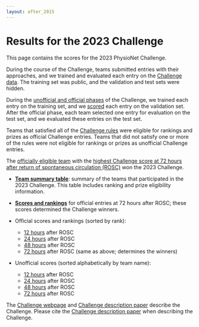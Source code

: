 ```yaml
---
layout: after_2015
---
```


# Results for the 2023 Challenge

This page contains the scores for the 2023 PhysioNet Challenge.

During the course of the Challenge, teams submitted entries with their approaches, and we trained and evaluated each entry on the [Challenge data](../#data). The training set was public, and the validation and test sets were hidden.

During the [unofficial and official phases](../#rules) of the Challenge, we trained each entry on the training set, and we [scored](../#scoring) each entry on the validation set. After the official phase, each team selected one entry for evaluation on the test set, and we evaluated these entries on the test set.

Teams that satisfied all of the [Challenge rules](../#rules) were eligible for rankings and prizes as official Challenge entries. Teams that did not satisfy one or more of the rules were not eligible for rankings or prizes as unofficial Challenge entries.

The [officially eligible team](team_summary_table.tsv) with the [highest Challenge score at 72 hours after return of spontaneous circulation (ROSC)](official_scores_72.tsv) won the 2023 Challenge.

- __[Team summary table](team_summary_table.tsv)__: summary of the teams that participated in the 2023 Challenge. This table includes ranking and prize eligibility information.
- __[Scores and rankings](official_scores_72.tsv)__ for official entries at 72 hours after ROSC; these scores determined the Challenge winners.

- Official scores and rankings (sorted by rank):
   - [12 hours](official_scores_12.tsv) after ROSC
   - [24 hours](official_scores_24.tsv) after ROSC
   - [48 hours](official_scores_48.tsv) after ROSC
   - [72 hours](official_scores_72.tsv) after ROSC (same as above; determines the winners)

- Unofficial scores (sorted alphabetically by team name):
   - [12 hours](unofficial_scores_12.tsv) after ROSC
   - [24 hours](unofficial_scores_24.tsv) after ROSC
   - [48 hours](unofficial_scores_48.tsv) after ROSC
   - [72 hours](unofficial_scores_72.tsv) after ROSC

The [Challenge webpage](../) and [Challenge description paper](../papers/) describe the Challenge. Please cite the [Challenge description paper](../papers/) when describing the Challenge. 